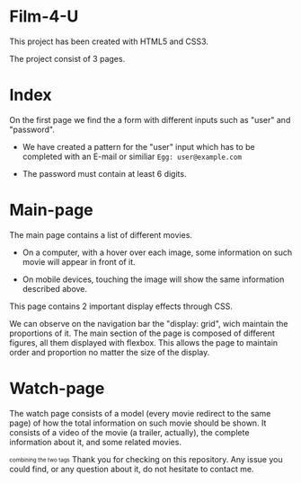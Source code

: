 # Film-4-U

This project has been created with HTML5 and CSS3.

The project consist of 3 pages.

# Index

On the first page we find the a form with different inputs such as "user" and "password".

- We have created a pattern for the "user" input which has to be completed with an E-mail or similiar
  `Egg: user@example.com`

- The password must contain at least 6 digits.

# Main-page

The main page contains a list of different movies.

- On a computer, with a hover over each image, some information on such movie will appear in front of it.

- On mobile devices, touching the image will show the same information described above.

This page contains 2 important display effects through CSS.

We can observe on the navigation bar the "display: grid", wich maintain the proportions of it.
The main section of the page is composed of different figures, all them displayed with flexbox. This allows the page to maintain order and proportion no matter the size of the display.

# Watch-page

The watch page consists of a model (every movie redirect to the same page) of how the total information on such movie should be shown.
It consists of a video of the movie (a trailer, actually), the complete information about it, and some related movies.


<sub><sup>combining the two tags</sup></sub>
Thank you for checking on this repository. Any issue you could find, or any question about it, do not hesitate to contact me.
